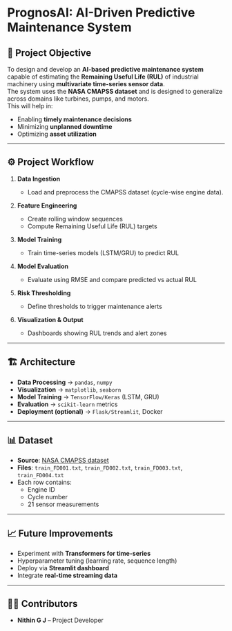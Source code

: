 # PrognosAI: AI-Driven Predictive Maintenance System

## 📌 Project Objective
To design and develop an **AI-based predictive maintenance system** capable of estimating the **Remaining Useful Life (RUL)** of industrial machinery using **multivariate time-series sensor data**.  
The system uses the **NASA CMAPSS dataset** and is designed to generalize across domains like turbines, pumps, and motors.  
This will help in:
- Enabling **timely maintenance decisions**  
- Minimizing **unplanned downtime**  
- Optimizing **asset utilization**  

---

## ⚙️ Project Workflow
1. **Data Ingestion**  
   - Load and preprocess the CMAPSS dataset (cycle-wise engine data).  

2. **Feature Engineering**  
   - Create rolling window sequences  
   - Compute Remaining Useful Life (RUL) targets  

3. **Model Training**  
   - Train time-series models (LSTM/GRU) to predict RUL  

4. **Model Evaluation**  
   - Evaluate using RMSE and compare predicted vs actual RUL  

5. **Risk Thresholding**  
   - Define thresholds to trigger maintenance alerts  

6. **Visualization & Output**  
   - Dashboards showing RUL trends and alert zones  

---

## 🏗️ Architecture
- **Data Processing** → `pandas`, `numpy`  
- **Visualization** → `matplotlib`, `seaborn`  
- **Model Training** → `TensorFlow/Keras` (LSTM, GRU)  
- **Evaluation** → `scikit-learn` metrics  
- **Deployment (optional)** → `Flask/Streamlit`, Docker  

---

## 📊 Dataset
- **Source**: [NASA CMAPSS dataset](https://data.nasa.gov/dataset/C-MAPSS-Aircraft-Engine-Simulator-Data/xaut-bemq)  
- **Files**: `train_FD001.txt`, `train_FD002.txt`, `train_FD003.txt`, `train_FD004.txt`  
- Each row contains:
  - Engine ID  
  - Cycle number  
  - 21 sensor measurements  

---


## 📈 Future Improvements
- Experiment with **Transformers for time-series**  
- Hyperparameter tuning (learning rate, sequence length)  
- Deploy via **Streamlit dashboard**  
- Integrate **real-time streaming data**  

---

## 🧑‍💻 Contributors
- **Nithin G J** – Project Developer  
